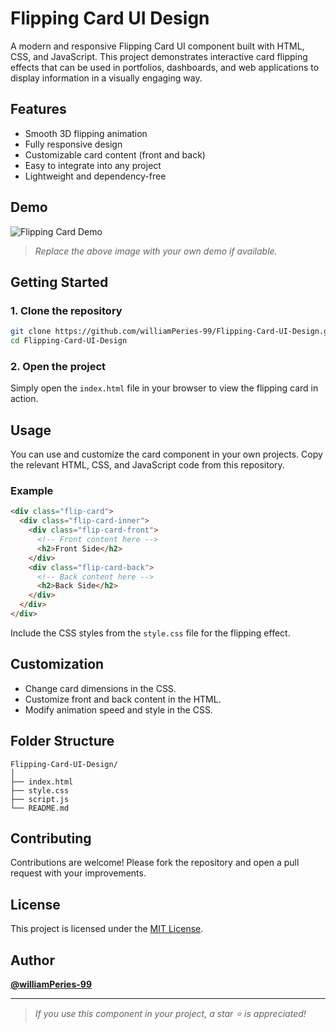 # Flipping Card UI Design

A modern and responsive Flipping Card UI component built with HTML, CSS, and JavaScript. This project demonstrates interactive card flipping effects that can be used in portfolios, dashboards, and web applications to display information in a visually engaging way.

## Features

- Smooth 3D flipping animation
- Fully responsive design
- Customizable card content (front and back)
- Easy to integrate into any project
- Lightweight and dependency-free

## Demo

![Flipping Card Demo](demo.gif)

> _Replace the above image with your own demo if available._

## Getting Started

### 1. Clone the repository

```bash
git clone https://github.com/williamPeries-99/Flipping-Card-UI-Design.git
cd Flipping-Card-UI-Design
```

### 2. Open the project

Simply open the `index.html` file in your browser to view the flipping card in action.

## Usage

You can use and customize the card component in your own projects. Copy the relevant HTML, CSS, and JavaScript code from this repository.

### Example

```html
<div class="flip-card">
  <div class="flip-card-inner">
    <div class="flip-card-front">
      <!-- Front content here -->
      <h2>Front Side</h2>
    </div>
    <div class="flip-card-back">
      <!-- Back content here -->
      <h2>Back Side</h2>
    </div>
  </div>
</div>
```

Include the CSS styles from the `style.css` file for the flipping effect.

## Customization

- Change card dimensions in the CSS.
- Customize front and back content in the HTML.
- Modify animation speed and style in the CSS.

## Folder Structure

```
Flipping-Card-UI-Design/
│
├── index.html
├── style.css
├── script.js
└── README.md
```

## Contributing

Contributions are welcome! Please fork the repository and open a pull request with your improvements.

## License

This project is licensed under the [MIT License](LICENSE).

## Author

**[@williamPeries-99](https://github.com/williamPeries-99)**

---

> _If you use this component in your project, a star ⭐ is appreciated!_
